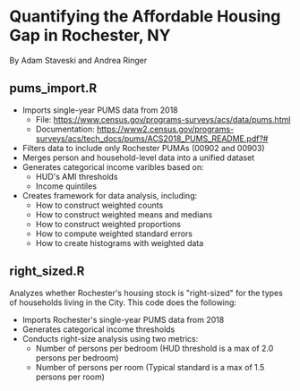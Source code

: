 # Quantifying the Affordable Housing Gap in Rochester, NY
By Adam Staveski and Andrea Ringer

## pums_import.R
* Imports single-year PUMS data from 2018
   * File: https://www.census.gov/programs-surveys/acs/data/pums.html
   * Documentation: https://www2.census.gov/programs-surveys/acs/tech_docs/pums/ACS2018_PUMS_README.pdf?#
* Filters data to include only Rochester PUMAs (00902 and 00903)
* Merges person and household-level data into a unified dataset
* Generates categorical income varibles based on:
   * HUD's AMI thresholds
   * Income quintiles
* Creates framework for data analysis, including:
   * How to construct weighted counts
   * How to construct weighted means and medians
   * How to construct weighted proportions
   * How to compute weighted standard errors
   * How to create histograms with weighted data

## right_sized.R
Analyzes whether Rochester's housing stock is "right-sized" for the types of households living in the City. This code does the following:
* Imports Rochester's single-year PUMS data from 2018
* Generates categorical income thresholds
* Conducts right-size analysis using two metrics:
   * Number of persons per bedroom (HUD threshold is a max of 2.0 persons per bedroom)
   * Number of persons per room (Typical standard is a max of 1.5 persons per room)
